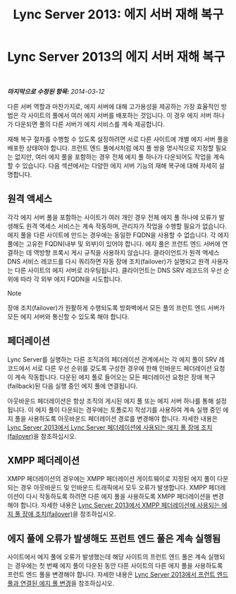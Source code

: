﻿---
title: 'Lync Server 2013: 에지 서버 재해 복구'
TOCTitle: 에지 서버 재해 복구
ms:assetid: 05ec8d26-d167-4a6f-a966-a1f8873cf974
ms:mtpsurl: https://technet.microsoft.com/ko-kr/library/JJ687960(v=OCS.15)
ms:contentKeyID: 49885636
ms.date: 08/10/2015
mtps_version: v=OCS.15
ms.translationtype: HT
---

# Lync Server 2013의 에지 서버 재해 복구

 

_**마지막으로 수정된 항목:** 2014-03-12_

다른 서버 역할과 마찬가지로, 에지 서버에 대해 고가용성을 제공하는 가장 효율적인 방법은 각 사이트의 풀에서 여러 에지 서버를 배포하는 것입니다. 이 경우 에지 서버 하나가 다운되면 풀의 다른 서버가 에지 서비스를 계속 제공합니다.

재해 복구 절차를 수행할 수 있도록 설정하려면 서로 다른 사이트에 개별 에지 서버 풀을 배포한 상태여야 합니다. 프런트 엔드 풀에서처럼 에지 풀 쌍을 명시적으로 지정할 필요는 없지만, 여러 에지 풀을 포함하는 경우 전체 에지 풀 하나가 다운되어도 작업을 계속할 수 있습니다. 다음 섹션에서는 다양한 에지 서버 기능의 재해 복구에 대해 자세히 설명합니다.

## 원격 액세스

각각 에지 서버 풀을 포함하는 사이트가 여러 개인 경우 전체 에지 풀 하나에 오류가 발생해도 원격 액세스 서비스는 계속 작동하며, 관리자가 작업을 수행할 필요가 없습니다. 에지 풀을 다른 사이트에 만드는 경우에는 동일한 FQDN을 사용할 수 없습니다. 각 에지 풀에는 고유한 FQDN(내부 및 외부)이 있어야 합니다. 에지 풀은 프런트 엔드 서버에 연결하는 데 역방향 프록시 게시 규칙을 사용하지 않습니다. 클라이언트가 원격 액세스 DNS 서비스 레코드를 다시 쿼리하면 자동 장애 조치(failover)가 실행되고 원격 사용자는 다른 사이트의 에지 서버로 라우팅됩니다. 클라이언트는 DNS SRV 레코드의 우선 순위에 따라 각 외부 에지 FQDN을 시도합니다.


> [!NOTE]
> 장애 조치(failover)가 원활하게 수행되도록 방화벽에서 모든 풀의 프런트 엔드 서버가 모든 에지 서버와 통신할 수 있도록 해야 합니다.



## 페더레이션

Lync Server를 실행하는 다른 조직과의 페더레이션 관계에서는 각 에지 풀이 SRV 레코드에서 서로 다른 우선 순위를 갖도록 구성한 경우에 한해 인바운드 페더레이션 요청이 계속 작동합니다. 다운된 에지 풀로 들어오는 모든 페더레이션 요청은 장애 복구(failback)된 다음 실행 중인 에지 풀에 연결됩니다.

아웃바운드 페더레이션은 항상 조직의 게시된 에지 풀 또는 에지 서버 하나를 통해 설정됩니다. 이 에지 풀이 다운되는 경우에는 토폴로지 작성기를 사용하여 계속 실행 중인 에지 풀을 사용하도록 아웃바운드 페더레이션 경로를 변경해야 합니다. 자세한 내용은 [Lync Server 2013에서 Lync Server 페더레이션에 사용되는 에지 풀 장애 조치(failover)](lync-server-2013-failing-over-the-edge-pool-used-for-lync-server-federation.md)을 참조하십시오.

## XMPP 페더레이션

XMPP 페더레이션의 경우에는 XMPP 페더레이션 게이트웨이로 지정된 에지 풀이 다운되는 경우 아웃바운드 및 인바운드 트래픽에서 모두 오류가 발생합니다. XMPP 페더레이션이 다시 작동하도록 하려면 다른 에지 풀을 사용하도록 XMPP 페더레이션을 변경해야 합니다. 자세한 내용은 [Lync Server 2013에서 XMPP 페더레이션에 사용되는 에지 풀 장애 조치(failover)](lync-server-2013-failing-over-the-edge-pool-used-for-xmpp-federation.md)을 참조하십시오.

## 에지 풀에 오류가 발생해도 프런트 엔드 풀은 계속 실행됨

사이트에서 에지 풀에 오류가 발생했는데 해당 사이트의 프런트 엔드 풀은 계속 실행되는 경우에는 첫 번째 에지 풀이 다운된 동안 다른 사이트의 다른 에지 풀을 사용하도록 프런트 엔드 풀을 변경해야 합니다. 자세한 내용은 [Lync Server 2013에서 프런트 엔드 풀과 연결된 에지 풀 변경](lync-server-2013-changing-the-edge-pool-associated-with-a-front-end-pool.md)을 참조하십시오.

